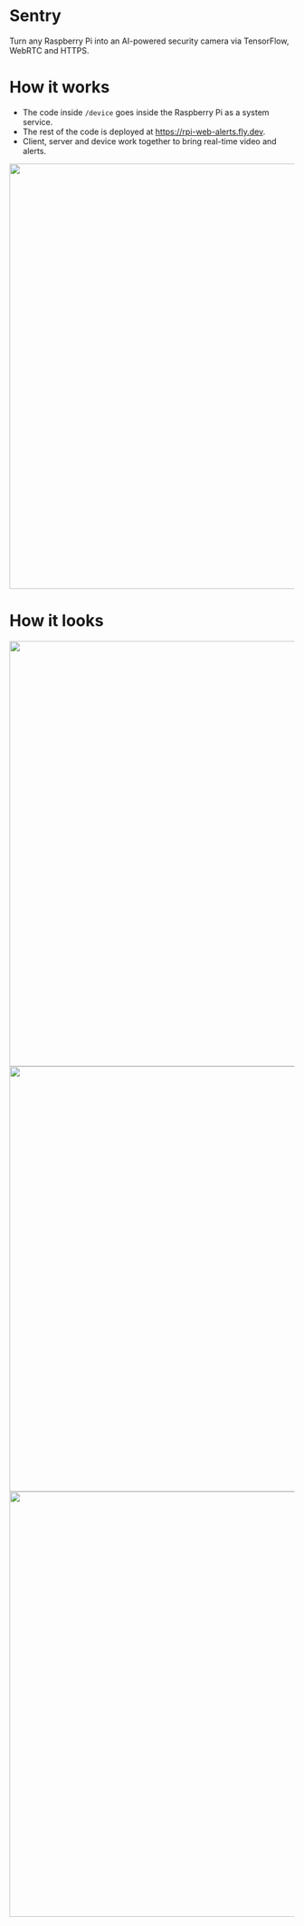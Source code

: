 # Sentry

Turn any Raspberry Pi into an AI-powered security camera via TensorFlow, WebRTC and HTTPS.

# How it works

- The code inside `/device` goes inside the Raspberry Pi as a system service.
- The rest of the code is deployed at https://rpi-web-alerts.fly.dev.
- Client, server and device work together to bring real-time video and alerts.

<img src='https://github.com/biantsh/rpi-web-alerts/assets/94078217/d1a0bee1-8d5e-4b90-9ecc-5867f9ebff79' width=750 />

# How it looks

<img src='https://github.com/biantsh/rpi-web-alerts/assets/94078217/46f33b0e-9392-410a-a545-f7fd6b6ad135' width=750 />
<img src='https://github.com/biantsh/rpi-web-alerts/assets/94078217/f6d77aaf-c416-4ce2-b3a2-364f350884fe' width=750 />
<img src='https://github.com/biantsh/rpi-web-alerts/assets/94078217/c0390221-1a07-41a7-90bd-0b16a10a8143' width=750 />
